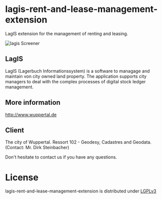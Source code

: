 lagis-rent-and-lease-management-extension
=========================================

LagIS extension for the management of renting and leasing.

![lagis Screener](http://www.cismet.de/images/projects/screener/lagis.png)

LagIS
-----
LagIS (Lagerbuch Informationssystem) is a software to managage and maintain von city owned land property. The application supports city managers to deal with the complex processes of digital stock ledger management.

More information
-----
http://www.wuppertal.de

Client
-----
The city of Wuppertal. Ressort 102 - Geodesy, Cadastres and Geodata. (Contact: Mr. Dirk Steinbacher)


Don't hesitate to contact us if you have any questions.

License
=======

lagis-rent-and-lease-management-extension is distributed under [LGPLv3](https://github.com/cismet/lagis-rent-and-lease-management-extension/blob/dev/LICENSE)
